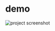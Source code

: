 # demo

![project screenshot](https://user-images.githubusercontent.com/131262545/233705482-e970d4da-6730-4a0d-8107-c51d80189851.png)
